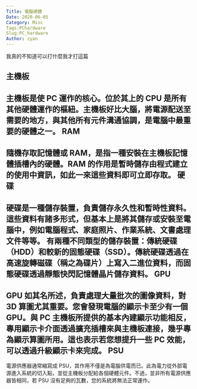 ```yaml
---
Title: 電腦硬體
Date: 2020-06-05
Category: Misc
Tags:PChardware
Slug:PC_hardware
Author: zyan
---
```

我真的不知道可以打什麼我才打這篇
<!-- PELICAN_END_SUMMARY -->
主機板
----
主機板是使 PC 運作的核心。位於其上的 CPU 是所有其他硬體運作的樞紐。主機板好比大腦，將電源配送至需要的地方，與其他所有元件溝通協調，是電腦中最重要的硬體之一。
RAM
----
隨機存取記憶體或 RAM，是指一種安裝在主機板記憶體插槽內的硬體。RAM 的作用是暫時儲存由程式建立的使用中資訊，如此一來這些資料即可立即存取。
硬碟
----
硬碟是一種儲存裝置，負責儲存永久性和暫時性資料。這些資料有諸多形式，但基本上是將其儲存或安裝至電腦中，例如電腦程式、家庭照片、作業系統、文書處理文件等等。
有兩種不同類型的儲存裝置：傳統硬碟（HDD）和較新的固態硬碟（SSD）。傳統硬碟透過在高速旋轉磁碟（稱之為碟片）上寫入二進位資料，而固態硬碟透過靜態快閃記憶體晶片儲存資料。
GPU
----
GPU 如其名所述，負責處理大量批次的圖像資料，對 3D 算圖尤其重要。您會發現電腦的顯示卡至少有一個 GPU。與 PC 主機板所提供的基本內建顯示功能相反，專用顯示卡介面透過擴充插槽來與主機板連接，幾乎專為顯示算圖所用。這也表示若您想提升一些 PC 效能，可以透過升級顯示卡來完成。
PSU
----
電源供應器通常縮寫成 PSU，其作用不僅是為電腦供電而已。此為電力從外部電源進入系統的切入點，並從主機板分配給各個硬體元件。不過，並非所有電源供應器皆相同，若 PSU 沒有足夠的瓦數，您的系統將無法正常運作。
